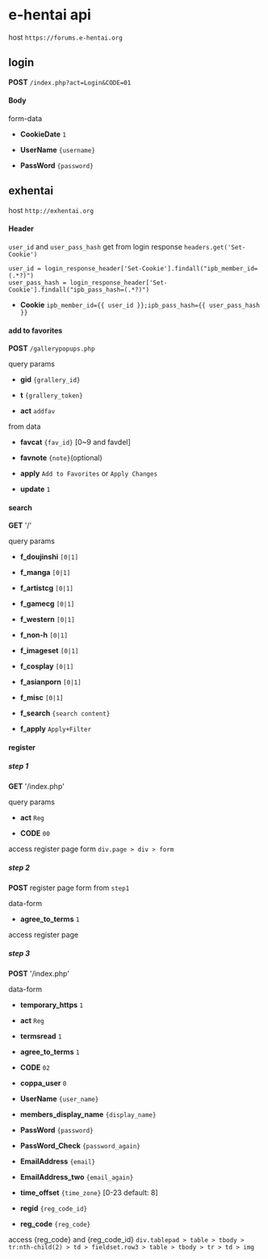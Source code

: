 e-hentai api
============

host `https://forums.e-hentai.org`

## login

**POST** `/index.php?act=Login&CODE=01`

#### Body

form-data

- **CookieDate** `1`

- **UserName** `{username}`

- **PassWord** `{password}`

## exhentai

host `http://exhentai.org`

#### Header

`user_id` and `user_pass_hash` get from login response `headers.get('Set-Cookie')`

```
user_id = login_response_header['Set-Cookie'].findall("ipb_member_id=(.*?)")
user_pass_hash = login_response_header['Set-Cookie'].findall("ipb_pass_hash=(.*?)")
```

- **Cookie** `ipb_member_id={{ user_id }};ipb_pass_hash={{ user_pass_hash }}`

#### add to favorites

**POST** `/gallerypopups.php`

query params

- **gid** `{grallery_id}`

- **t** `{grallery_token}`

- **act** `addfav`

from data

- **favcat** `{fav_id}` [0~9 and favdel]

- **favnote** `{note}`(optional)

- **apply** `Add to Favorites` or `Apply Changes`

- **update** `1`

#### search

**GET** '/'

query params

- **f_doujinshi** `[0|1]`

- **f_manga** `[0|1]`

- **f_artistcg** `[0|1]`

- **f_gamecg** `[0|1]`

- **f_western** `[0|1]`

- **f_non-h** `[0|1]`

- **f_imageset** `[0|1]`

- **f_cosplay** `[0|1]`

- **f_asianporn** `[0|1]`

- **f_misc** `[0|1]`

- **f_search** `{search content}`

- **f_apply** `Apply+Filter`

#### register

##### step 1

**GET** '/index.php'

query params

- **act** `Reg`

- **CODE** `00`

access register page form
`div.page > div > form`

##### step 2

**POST** register page form from `step1`

data-form

- **agree_to_terms** `1`

access register page

##### step 3

**POST** '/index.php'

data-form

- **temporary_https** `1`

- **act** `Reg`

- **termsread** `1`

- **agree_to_terms** `1`

- **CODE** `02`

- **coppa_user** `0`

- **UserName** `{user_name}`

- **members_display_name** `{display_name}`

- **PassWord** `{password}`

- **PassWord_Check** `{password_again}`

- **EmailAddress** `{email}`

- **EmailAddress_two** `{email_again}`

- **time_offset** `{time_zone}` [0-23 default: 8]

- **regid** `{reg_code_id}`

- **reg_code** `{reg_code}`

access {reg_code} and {reg_code_id}
`div.tablepad > table > tbody > tr:nth-child(2) > td > fieldset.row3 > table > tbody > tr > td > img`
